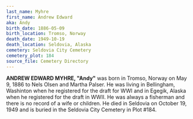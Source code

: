 ```yaml
---
last_name: Myhre
first_name: Andrew Edward
aka: Andy
birth_date: 1886-05-09
birth_location: Tromso, Norway
death_date: 1949-10-19
death_location: Seldovia, Alaska
cemetery: Seldovia City Cemetery
cemetery_plot: 184
source_file: Cemetery Directory
---
```

**ANDREW EDWARD MYHRE, "Andy"** was born in Tromso, Norway on May 9, 1886 to Nels Olsen and Martha Palser.  He was living in Bellingham, Washinton when he registered for the draft for WWI and in Egegik, Alaska when he registered for the draft in WWII. He was always a fisherman and there is no record of a wife or children. He died in Seldovia on October 19, 1949 and is buried in the Seldovia City Cemetery in Plot #184.  

